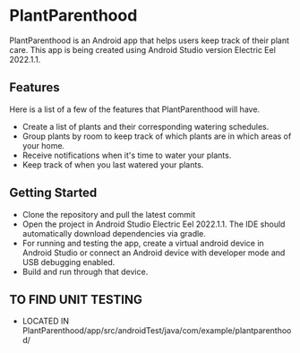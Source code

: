 # PlantParenthood

PlantParenthood is an Android app that helps users keep track of their plant care. This app is being created using Android Studio version Electric Eel 2022.1.1.

## Features
Here is a list of a few of the features that PlantParenthood will have.
* Create a list of plants and their corresponding watering schedules.
* Group plants by room to keep track of which plants are in which areas of your home.
* Receive notifications when it's time to water your plants.
* Keep track of when you last watered your plants. 

## Getting Started
* Clone the repository and pull the latest commit
* Open the project in Android Studio Electric Eel 2022.1.1. The IDE should automatically download dependencies via gradle.
* For running and testing the app, create a virtual android device in Android Studio or connect an Android device with developer mode and USB debugging enabled.
* Build and run through that device.
## TO FIND UNIT TESTING
* LOCATED IN PlantParenthood/app/src/androidTest/java/com/example/plantparenthood/




